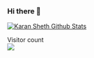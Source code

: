 ### Hi there 👋

[![Karan Sheth Github Stats](https://github-readme-stats.vercel.app/api?username=iksheth&show_icons=true)](https://github.com/iksheth/)

<p align="left"> 
  Visitor count<br>
  <img src="https://profile-counter.glitch.me/iksheth/count.svg" />
</p>

<!--

**iksheth/iksheth** is a ✨ _special_ ✨ repository because its `README.md` (this file) appears on your GitHub profile.

Here are some ideas to get you started:

- 🔭 I’m currently working on ...
- 🌱 I’m currently learning ...
- 👯 I’m looking to collaborate on ...
- 🤔 I’m looking for help with ...
- 💬 Ask me about ...
- 📫 How to reach me: ...
- 😄 Pronouns: ...
- ⚡ Fun fact: ...
-->

